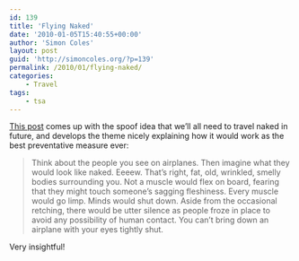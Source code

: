```yaml
---
id: 139
title: 'Flying Naked'
date: '2010-01-05T15:40:55+00:00'
author: 'Simon Coles'
layout: post
guid: 'http://simoncoles.org/?p=139'
permalink: /2010/01/flying-naked/
categories:
    - Travel
tags:
    - tsa
---
```


[This post](http://blog.simplejustice.us/2009/12/27/safety-first-fly-naked.aspx) comes up with the spoof idea that we’ll all need to travel naked in future, and develops the theme nicely explaining how it would work as the best preventative measure ever:

> Think about the people you see on airplanes. Then imagine what they would look like naked. Eeeew. That’s right, fat, old, wrinkled, smelly bodies surrounding you. Not a muscle would flex on board, fearing that they might touch someone’s sagging fleshiness. Every muscle would go limp. Minds would shut down. Aside from the occasional retching, there would be utter silence as people froze in place to avoid any possibility of human contact. You can’t bring down an airplane with your eyes tightly shut.

Very insightful!
